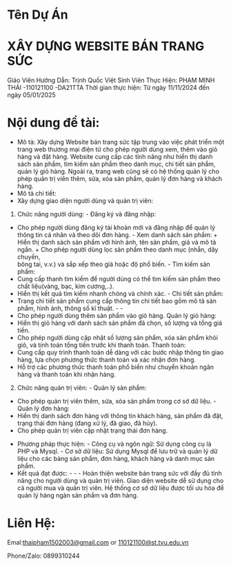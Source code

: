 # Tên Dự Án
# XÂY DỰNG WEBSITE BÁN TRANG SỨC
Giáo Viên Hướng Dẫn: Trịnh Quốc Việt
Sinh Viên Thực Hiện: PHẠM MINH THÁI -110121100 -DA21TTA
Thời gian thực hiện: Từ ngày 11/11/2024 đến ngày 05/01/2025 
# Nội dung đề tài: 
- Mô tả: Xây dựng Website bán trang sức tập trung vào việc phát triển một trang 
web thương mại điện tử cho phép người dùng xem, thêm vào giỏ hàng và đặt hàng. 
Website cung cấp các tính năng như hiển thị danh sách sản phẩm, tìm kiếm sản phẩm 
theo danh mục, chi tiết sản phẩm, quản lý giỏ hàng. Ngoài ra, trang web cũng sẽ có hệ 
thống quản lý cho phép quản trị viên thêm, sửa, xóa sản phẩm, quản lý đơn hàng và 
khách hàng.
- Mô tả chi tiết:  
- Xây dựng giao diện người dùng và quản trị viên: 
1. Chức năng người dùng: - Đăng ký và đăng nhập: 
+  Cho phép người dùng đăng ký tài khoản mới và đăng nhập để quản lý 
thông tin cá nhân và theo dõi đơn hàng. - Xem danh sách sản phẩm: 
                      +  Hiển thị danh sách sản phẩm với hình ảnh, tên sản phẩm, giá và mô tả 
ngắn. 
                      +  Cho phép người dùng lọc sản phẩm theo danh mục (nhẫn, dây chuyền,       
bông tai, v.v.) và sắp xếp theo giá hoặc độ phổ biến. - Tìm kiếm sản phẩm: 
+  Cung cấp thanh tìm kiếm để người dùng có thể tìm kiếm sản phẩm 
theo chất liệu(vàng, bạc, kim cương,..). 
+   Hiển thị kết quả tìm kiếm nhanh chóng và chính xác. - Chi tiết sản phẩm: 
+   Trang chi tiết sản phẩm cung cấp thông tin chi tiết bao gồm mô tả sản 
phẩm, hình ảnh, thông số kĩ thuật. - - 
+   Cho phép người dùng thêm sản phẩm vào giỏ hàng. 
Quản lý  giỏ hàng: 
+   Hiển thị giỏ hàng với danh sách sản phẩm đã chọn, số lượng và tổng 
giá tiền. 
+   Cho phép người dùng cập nhật số lượng sản phẩm, xóa sản phẩm khỏi 
giỏ, và tính toán tổng tiền trước khi thanh toán. 
Thanh toán: 
+   Cung cấp quy trình thanh toán dễ dàng với các bước nhập thông tin 
giao hàng, lựa chọn phương thức thanh toán và xác nhận đơn hàng. 
+   Hỗ trợ các phương thức thanh toán phổ biến như chuyển khoản ngân 
hàng và thanh toán khi nhận hàng. 
2. Chức năng quản trị viên: - 
Quản lý sản phẩm: 
+   Cho phép quản trị viên thêm, sửa, xóa sản phẩm trong cơ sở dữ liệu. - 
Quản lý đơn hàng: 
+   Hiển thị danh sách đơn hàng với thông tin khách hàng, sản phẩm đã 
đặt, trạng thái đơn hàng (đang xử lý, đã giao, đã hủy). 
+   Cho phép quản trị viên cập nhật trạng thái đơn hàng. 
- Phương pháp thực hiện: - 
Công cụ và ngôn ngữ: Sử dụng công cụ là PHP và Mysql. - 
Cơ sở dữ liệu: Sử dụng Mysql để lưu trữ và quản lý dữ liệu cho các bảng 
sản phẩm, đơn hàng, khách hàng và danh mục sản phẩm. 
- Kết quả đạt được: - - - 
Hoàn thiện website bán trang sức với đầy đủ tính năng cho người dùng và 
quản trị viên. 
Giao diện website dễ sử dụng cho cả người mua và quản trị viên. 
Hệ thống cơ sở dữ liệu được tối ưu hóa để quản lý hàng ngàn sản phẩm 
và đơn hàng.
# Liên Hệ: 
Emal:thaipham1502003@gmail.com or 110121100@st.tvu.edu.vn

Phone/Zalo: 0899310244



